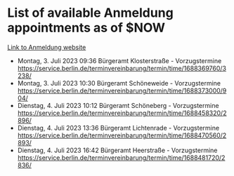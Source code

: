 # List of available Anmeldung appointments as of $NOW
[Link to Anmeldung website](https://service.berlin.de/terminvereinbarung/termin/tag.php?termin=1&anliegen[]=120686&dienstleisterlist=122210,122217,327316,122219,327312,122227,327314,122231,327346,122243,327348,122254,122252,329742,122260,329745,122262,329748,122271,327278,122273,327274,122277,327276,330436,122280,327294,122282,327290,122284,327292,122291,327270,122285,327266,122286,327264,122296,327268,150230,329760,122297,327286,122294,327284,122312,329763,122314,329775,122304,327330,122311,327334,122309,327332,317869,122281,327352,122279,329772,122283,122276,327324,122274,327326,122267,329766,122246,327318,122251,327320,122257,327322,122208,327298,122226,327300&herkunft=http%3A%2F%2Fservice.berlin.de%2Fdienstleistung%2F120686%2F)
- Montag, 3. Juli 2023 09:36 Bürgeramt Klosterstraße - Vorzugstermine https://service.berlin.de/terminvereinbarung/termin/time/1688369760/3238/
- Montag, 3. Juli 2023 10:30 Bürgeramt Schöneweide - Vorzugstermine https://service.berlin.de/terminvereinbarung/termin/time/1688373000/904/
- Dienstag, 4. Juli 2023 10:12 Bürgeramt Schöneberg - Vorzugstermine https://service.berlin.de/terminvereinbarung/termin/time/1688458320/2896/
- Dienstag, 4. Juli 2023 13:36 Bürgeramt Lichtenrade - Vorzugstermine https://service.berlin.de/terminvereinbarung/termin/time/1688470560/2893/
- Dienstag, 4. Juli 2023 16:42 Bürgeramt Heerstraße - Vorzugstermine https://service.berlin.de/terminvereinbarung/termin/time/1688481720/2836/
